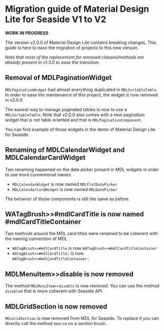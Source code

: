 # Migration guide of Material Design Lite for Seaside V1 to V2

**WORK IN PROGRESS**

The version v2.0.0 of Material Design Lite contains breaking changes. This guide is here to ease the migration of projects to this new version. 

*Note that most of the replacement for removed classes/methods are already present in v1.3.0 to ease the transition.*

## Removal of MDLPaginationWidget

`MDLPaginationWidget` had almost everything duplicated in `MDLSortableTable`. In order to ease the maintenance of this project, the widget is now removed in v2.0.0.

The easiest way to manage paginated tables is now to use a `MDLSortableTable`. Note that v2.0.0 also comes with a new pagination widget that is not table oriented and that is `MDLPaginationComponent`.

You can find example of those widgets in the demo of Material Design Lite for Seaside.

## Renaming of MDLCalendarWidget and MDLCalendarCardWidget

Two renaming happened on the date picker present in MDL widgets in order to use more conventional names. 

- `MDLCalendarWidget` is now named `MDLFlatDatePicker`
- `MDLCalendarCardWidget` is now named `MDLDatePicker`

The behavior of those components is still the same as before.


## WATagBrush>>#mdlCardTitle is now named #mdlCardTitleContainer

Two methods around the MDL card titles were renamed to be coherent with the naming convention of MDL.

- `WATagBrush>>#mdlCardTitle` is now `WATagBrush>>#mdlCardTitleContainer`
- `WATagBrush>>#mdlCardTitle:` is now `WATagBrush>>#mdlCardTitleContainer:`

## MDLMenuItem>>disable is now removed

The method `MDLMenuItem>>disable` is now removed. You can use the method `disabled` that is more coherent with Seaside API.

## MDLGridSection is now removed

`MDLGridSection` is now removed from MDL for Seaside. To replace it you can directly call the method `beGrid` on a section brush.
 
